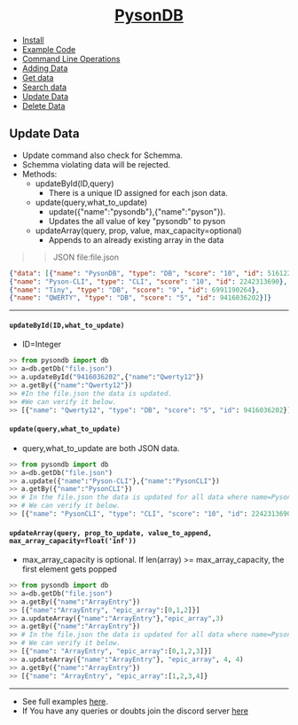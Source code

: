 <h1 align="center"><u>PysonDB</u></h1>

* [Install](https://github.com/pysonDB/pysonDB#install) 
* [Example Code](https://github.com/pysonDB/pysonDB/tree/master/example) 
* [Command Line Operations](https://pysondb.github.io/pysonDB/cli) 
* [Adding Data](https://pysondb.github.io/pysonDB/add) 
* [Get data](https://pysondb.github.io/pysonDB/get) 
* [Search data](https://pysondb.github.io/pysonDB/re_search) 
* [Update Data](https://pysondb.github.io/pysonDB/update) 
* [Delete Data](https://pysondb.github.io/pysonDB/delete)

<h2>Update Data</h2>

* Update command also check for Schemma.
* Schemma violating data will be rejected.
* Methods:
  * updateById(ID,query)
    * There is a unique ID assigned for each json data.
  * update(query,what_to_update)
    * update({"name":"pysondb"},{"name":"pyson"}).
    * Updates the all value of key "pysondb" to pyson
  * updateArray(query, prop, value, max_capacity=optional)
    * Appends to an already existing array in the data

>>JSON file:file.json

```json
{"data": [{"name": "PysonDB", "type": "DB", "score": "10", "id": 5161221802},
{"name": "Pyson-CLI", "type": "CLI", "score": "10", "id": 2242313690},
{"name": "Tiny", "type": "DB", "score": "9", "id": 6991190264},
{"name": "QWERTY", "type": "DB", "score": "5", "id": 9416036202}]}
```

***

<h4><code>updateById(ID,what_to_update)</code></h4>

* ID=Integer

```python
>> from pysondb import db
>> a=db.getDb("file.json")
>> a.updateById("9416036202",{"name":"Qwerty12"})
>> a.getBy({"name":"Qwerty12"})
>> #In the file.json the data is updated.
>> #We can verify it below.
>> [{"name": "Qwerty12", "type": "DB", "score": "5", "id": 9416036202}]

```

<h4><code>update(query,what_to_update)</code></h4>

* query,what_to_update are both JSON data.

```python
>> from pysondb import db
>> a=db.getDb("file.json")
>> a.update({"name":"Pyson-CLI"},{"name":"PysonCLI"})
>> a.getBy({"name":"PysonCLI"})
>> # In the file.json the data is updated for all data where name=Pyson-CLI
>> # We can verify it below.
>> [{"name": "PysonCLI", "type": "CLI", "score": "10", "id": 2242313690}]


```

<h4><code>updateArray(query, prop_to_update, value_to_append, max_array_capacity=float('inf'))</code></h4>

* max_array_capacity is optional. If len(array) >= max_array_capacity, the first element gets popped

```python
>> from pysondb import db
>> a=db.getDb("file.json")
>> a.getBy({"name":"ArrayEntry"})
>> [{"name":"ArrayEntry", "epic_array":[0,1,2]}]
>> a.updateArray({"name":"ArrayEntry"},"epic_array",3)
>> a.getBy({"name":"ArrayEntry"})
>> # In the file.json the data is updated for all data where name=Pyson-CLI
>> # We can verify it below.
>> [{"name": "ArrayEntry", "epic_array":[0,1,2,3]}]
>> a.updateArray({"name":"ArrayEntry"}, "epic_array", 4, 4)
>> a.getBy({"name":"ArrayEntry"})
>> [{"name": "ArrayEntry", "epic_array":[1,2,3,4]}
```

***

* See full examples [here](https://github.com/pysonDB/pysonDB/example). 
* If You have any queries or doubts join the discord server [here](https://discord.gg/SZyk2dCgwg)
